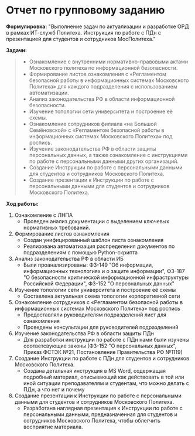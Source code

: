 # Отчет по групповому заданию
**Формулировка:** "Выполнение задач по актуализации и разработке ОРД в рамках ИТ-служб Политеха. Инструкция по работе с ПДн с презентацией для студентов и сотрудников МосПолитеха."

**Задачи:**
> - Ознакомление с внутренними нормативно-правовыми актами Московского политеха по информационной безопасности.
> - Формирование листов ознакомления с «Регламентом безопасной работы в информационных системах Московского Политеха» для каждого подразделения с использованием автоматизации.
> - Анализ законодательства РФ в области информационной безопасности.
> - Изучение топологии сети университета и построение её схемы.
> - Ознакомление сотрудников филиала «на Большой Семёновской» с «Регламентом безопасной работы в информационных системах Московского Политеха» под роспись.
> - Изучение законодательства РФ в области защиты персональных данных, а также ознакомление с инструкциями по работе с персональными данными других организаций.
> - Создание Инструкции по работе с персональными данными для студентов и сотрудников Московского Политеха.
> - Создание презентации к Инструкции по работе с персональными данными для студентов и сотрудников Московского Политеха.

**Ход работы:**
1. Ознакомление с ЛНПА
   - Проведен анализ документации с выделением ключевых нормативных требований.
2. Формирование листов ознакомления
   - Создан унифицированный шаблон листа ознакомления
   - Реализована автоматизация распределения документов по подразделениям с помощью Python-скрипта
3. Анализ законодательства РФ в области ИБ
   - Были проанализированы: ФЗ-149 "Об информации, информационных технологиях и о защите информации", ФЗ-187 "О безопасности критической информационной инфраструктуры Российской Федерации", ФЗ-152 "О персональных данных"
4. Изучение топологии сети университета и построение её схемы
   - Составлена актуальная схема топологии корпоративной сети
5. Ознакомление сотрудников с «Регламентом безопасной работы в информационных системах Московского Политеха» под роспись
   - Предоставляли руководителям подразделений лист для ознакомления
   - Проведены консультации для руководителей подразделений
6. Изучение законодательства РФ в области защиты ПДн
   - Для разработки инструкции по работе с ПДн нами были изучены соответсвующие законы (ФЗ-152 "О персональных данных", Приказ ФСТЭК №21, Постановление Правительства РФ №1119)
7. Создание Инструкции по работе с ПДн для студентов и сотрудников Московского Политеха.
   - Создана детальная инструкция в MS Word, содержащая подробный материал, описывающий как действовать в той или иной ситуации преподавателям и студентам, что можно делать с ПДн, а что нет и почему
8. Создание презентации к Инструкции по работе с персональными данными для студентов и сотрудников Московского Политеха.
   - Разработана наглядная презентация к Инструкции по работе с персональными данными, предназначенная для студентов и сотрудников Московского Политеха, чтобы облегчить восприятие материала.
